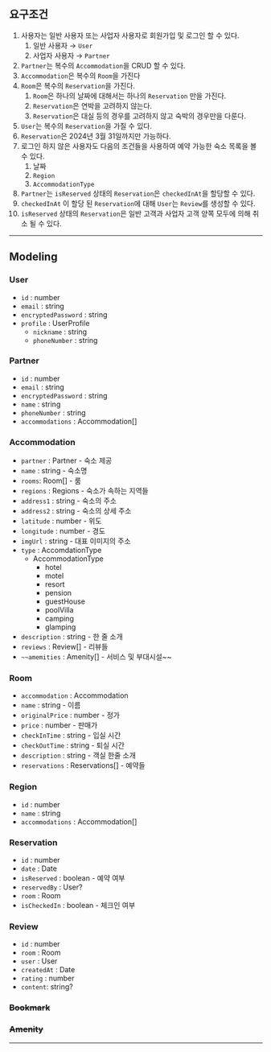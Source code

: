 ## 요구조건

1. 사용자는 일반 사용자 또는 사업자 사용자로 회원가입 및 로그인 할 수 있다.
   1. 일반 사용자 → `User`
   2. 사업자 사용자 → `Partner`
2. `Partner`는 복수의 `Accommodation`을 CRUD 할 수 있다.
3. `Accommodation`은 복수의 `Room`을 가진다
4. `Room`은 복수의 `Reservation`을 가진다.
   1. `Room`은 하나의 날짜에 대해서는 하나의 `Reservation` 만을 가진다.
   2. `Reservation`은 연박을 고려하지 않는다.
   3. `Reservation`은 대실 등의 경우를 고려하지 않고 숙박의 경우만을 다룬다.
5. `User`는 복수의 `Reservation`을 가질 수 있다.
6. `Reservation`은 2024년 3월 31일까지만 가능하다.
7. 로그인 하지 않은 사용자도 다음의 조건들을 사용하여 예약 가능한 숙소 목록을 볼 수 있다.
   1. 날짜
   2. `Region`
   3. `AccommodationType`
8. `Partner`는 `isReserved` 상태의 `Reservation`은 `checkedInAt`을 할당할 수 있다.
9. `checkedInAt` 이 할당 된 `Reservation`에 대해 `User`는 `Review`를 생성할 수 있다.
10. `isReserved` 상태의 `Reservation`은 일반 고객과 사업자 고객 양쪽 모두에 의해 취소 될 수 있다.

---

## Modeling

### User

- `id` : number
- `email` : string
- `encryptedPassword` : string
- `profile` : UserProfile
  - `nickname` : string
  - `phoneNumber` : string

### Partner

- `id` : number
- `email` : string
- `encryptedPassword` : string
- `name` : string
- `phoneNumber` : string
- `accommodations` : Accommodation[]

### Accommodation

- `partner` : Partner - 숙소 제공
- `name` : string - 숙소명
- `rooms`: Room[] - 룸
- `regions` : Regions - 숙소가 속하는 지역들
- `address1` : string - 숙소의 주소
- `address2` : string - 숙소의 상세 주소
- `latitude` : number - 위도
- `longitude` : number - 경도
- `imgUrl` : string - 대표 이미지의 주소
- `type` : AccomdationType
  - AccommodationType
    - hotel
    - motel
    - resort
    - pension
    - guestHouse
    - poolVilla
    - camping
    - glamping
- `description` : string - 한 줄 소개
- `reviews` : Review[] - 리뷰들
- `~~amemities` : Amenity[] - 서비스 및 부대시설~~

### Room

- `accommodation` : Accommodation
- `name` : string - 이름
- `originalPrice` : number - 정가
- `price` : number - 판매가
- `checkInTime` : string - 입실 시간
- `checkOutTime` : string - 퇴실 시간
- `description` : string - 객실 한줄 소개
- `reservations` : Reservations[] - 예약들

### Region

- `id` : number
- `name` : string
- `accommodations` : Accommodation[]

### Reservation

- `id` : number
- `date` : Date
- `isReserved` : boolean - 예약 여부
- `reservedBy` : User?
- `room` : Room
- `isCheckedIn` : boolean - 체크인 여부

### Review

- `id` : number
- `room` : Room
- `user` : User
- `createdAt` : Date
- `rating` : number
- `content`: string?

### ~~Bookmark~~

### ~~Amenity~~

---
